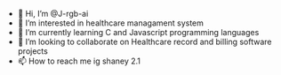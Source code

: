 - 👋 Hi, I’m @J-rgb-ai
- 👀 I’m interested in healthcare managament system
- 🌱 I’m currently learning C and Javascript programming languages
- 💞️ I’m looking to collaborate on Healthcare record and billing software projects
- 📫 How to reach me ig shaney 2.1

<!---
J-rgb-ai/J-rgb-ai is a ✨ special ✨ repository because its `README.md` (this file) appears on your GitHub profile.
You can click the Preview link to take a look at your changes.
--->
